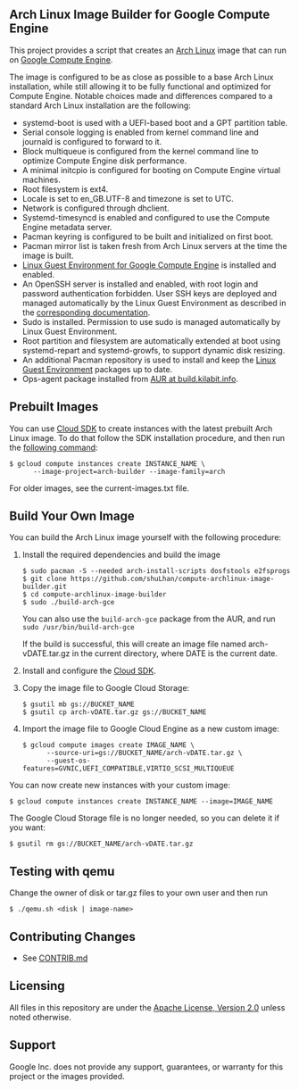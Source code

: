 ## Arch Linux Image Builder for Google Compute Engine

This project provides a script that creates an [Arch
Linux](https://www.archlinux.org/) image that can run on [Google Compute
Engine](https://cloud.google.com/compute/).

The image is configured to be as close as possible to a base Arch Linux
installation, while still allowing it to be fully functional and optimized for
Compute Engine.  Notable choices made and differences compared to a standard
Arch Linux installation are the following:

- systemd-boot is used with a UEFI-based boot and a GPT partition table.
- Serial console logging is enabled from kernel command line and journald is
  configured to forward to it.
- Block multiqueue is configured from the kernel command line to optimize
  Compute Engine disk performance.
- A minimal initcpio is configured for booting on Compute Engine virtual
  machines.
- Root filesystem is ext4.
- Locale is set to en_GB.UTF-8 and timezone is set to UTC.
- Network is configured through dhclient.
- Systemd-timesyncd is enabled and configured to use the Compute Engine metadata
  server.
- Pacman keyring is configured to be built and initialized on first boot.
- Pacman mirror list is taken fresh from Arch Linux servers at the time the
  image is built.
- [Linux Guest Environment for Google Compute
  Engine](https://github.com/GoogleCloudPlatform/compute-image-packages) is
  installed and enabled.
- An OpenSSH server is installed and enabled, with root login and password
  authentication forbidden.  User SSH keys are deployed and managed
  automatically by the Linux Guest Environment as described in the
  [corresponding
  documentation](https://cloud.google.com/compute/docs/instances/connecting-to-instance).
- Sudo is installed.  Permission to use sudo is managed automatically by Linux
  Guest Environment.
- Root partition and filesystem are automatically extended at boot using
  systemd-repart and systemd-growfs, to support dynamic disk resizing.
- An additional Pacman repository is used to install and keep the [Linux Guest
  Environment](https://aur.archlinux.org/packages/google-compute-engine/)
  packages up to date.
- Ops-agent package installed from
  [AUR at build.kilabit.info](https://build.kilabit.info).

## Prebuilt Images

You can use [Cloud SDK](https://cloud.google.com/sdk/docs/) to create instances
with the latest prebuilt Arch Linux image.  To do that follow the SDK
installation procedure, and then run the [following
command](https://cloud.google.com/sdk/gcloud/reference/compute/instances/create):

```console
$ gcloud compute instances create INSTANCE_NAME \
      --image-project=arch-builder --image-family=arch
```

For older images, see the current-images.txt file.

## Build Your Own Image

You can build the Arch Linux image yourself with the following procedure:

1.  Install the required dependencies and build the image

    ```console
    $ sudo pacman -S --needed arch-install-scripts dosfstools e2fsprogs
    $ git clone https://github.com/shuLhan/compute-archlinux-image-builder.git
    $ cd compute-archlinux-image-builder
    $ sudo ./build-arch-gce
    ```

    You can also use the `build-arch-gce` package from the AUR, and run
    `sudo /usr/bin/build-arch-gce`

    If the build is successful, this will create an image file named
    arch-vDATE.tar.gz in the current directory, where DATE is the current date.

2.  Install and configure the [Cloud SDK](https://cloud.google.com/sdk/docs/).

3.  Copy the image file to Google Cloud Storage:

    ```console
    $ gsutil mb gs://BUCKET_NAME
    $ gsutil cp arch-vDATE.tar.gz gs://BUCKET_NAME
    ```

4.  Import the image file to Google Cloud Engine as a new custom image:

    ```console
    $ gcloud compute images create IMAGE_NAME \
          --source-uri=gs://BUCKET_NAME/arch-vDATE.tar.gz \
          --guest-os-features=GVNIC,UEFI_COMPATIBLE,VIRTIO_SCSI_MULTIQUEUE
    ```

You can now create new instances with your custom image:

```console
$ gcloud compute instances create INSTANCE_NAME --image=IMAGE_NAME
```

The Google Cloud Storage file is no longer needed, so you can delete it if you
want:

```console
$ gsutil rm gs://BUCKET_NAME/arch-vDATE.tar.gz
```

## Testing with qemu

Change the owner of disk or tar.gz files to your own user and then run

```
$ ./qemu.sh <disk | image-name>
```


## Contributing Changes

* See [CONTRIB.md](CONTRIB.md)

## Licensing

All files in this repository are under the [Apache License, Version
2.0](LICENSE) unless noted otherwise.

## Support

Google Inc. does not provide any support, guarantees, or warranty for this
project or the images provided.
